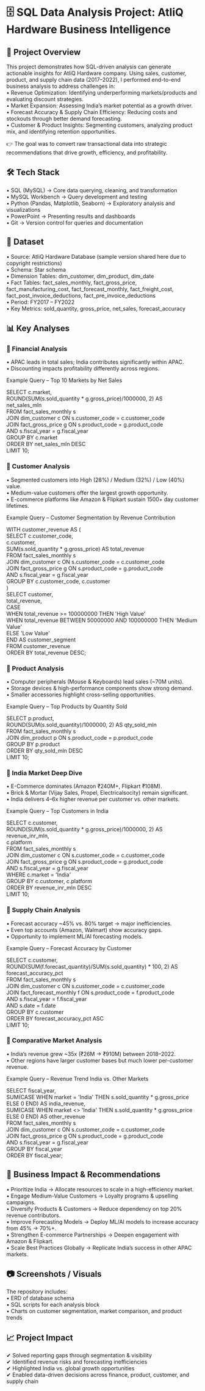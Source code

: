 # 🗄️ SQL Data Analysis Project: AtliQ Hardware Business Intelligence
## 📌 Project Overview
This project demonstrates how SQL-driven analysis can generate actionable insights for AtliQ Hardware company. Using sales, customer, product, and supply chain data (2017–2022), I performed end-to-end business analysis to address challenges in:<br>
•	Revenue Optimization: Identifying underperforming markets/products and evaluating discount strategies.<br>
•	Market Expansion: Assessing India’s market potential as a growth driver.<br>
•	Forecast Accuracy & Supply Chain Efficiency: Reducing costs and stockouts through better demand forecasting.<br>
•	Customer & Product Insights: Segmenting customers, analyzing product mix, and identifying retention opportunities.<br>

👉 The goal was to convert raw transactional data into strategic recommendations that drive growth, efficiency, and profitability.<br>

## 🛠 Tech Stack<br>
•	SQL (MySQL) → Core data querying, cleaning, and transformation<br>
•	MySQL Workbench → Query development and testing<br>
•	Python (Pandas, Matplotlib, Seaborn) → Exploratory analysis and visualizations<br>
•	PowerPoint → Presenting results and dashboards<br>
•	Git → Version control for queries and documentation<br>

## 📂 Dataset<br>
•	Source: AtliQ Hardware Database (sample version shared here due to copyright restrictions)<br>
•	Schema: Star schema<br>
•	Dimension Tables: dim_customer, dim_product, dim_date<br>
•	Fact Tables: fact_sales_monthly, fact_gross_price, fact_manufacturing_cost, fact_forecast_monthly, fact_freight_cost, fact_post_invoice_deductions, fact_pre_invoice_deductions<br>
•	Period: FY2017 – FY2022<br>
•	Key Metrics: sold_quantity, gross_price, net_sales, forecast_accuracy<br>

## 📊 Key Analyses

### 🔹 Financial Analysis<br>
•	APAC leads in total sales; India contributes significantly within APAC.<br>
•	Discounting impacts profitability differently across regions.<br>

Example Query – Top 10 Markets by Net Sales<br>

SELECT c.market,<br>
       ROUND(SUM(s.sold_quantity * g.gross_price)/1000000, 2) AS net_sales_mln<br>
FROM fact_sales_monthly s<br>
JOIN dim_customer c ON s.customer_code = c.customer_code<br>
JOIN fact_gross_price g ON s.product_code = g.product_code<br>
                       AND s.fiscal_year = g.fiscal_year<br>
GROUP BY c.market<br>
ORDER BY net_sales_mln DESC<br>
LIMIT 10;<br>

### 🔹 Customer Analysis<br>
•	Segmented customers into High (28%) / Medium (32%) / Low (40%) value.<br>
•	Medium-value customers offer the largest growth opportunity.<br>
•	E-commerce platforms like Amazon & Flipkart sustain 1500+ day customer lifetimes.<br>

Example Query – Customer Segmentation by Revenue Contribution<br>

WITH customer_revenue AS (<br>
    SELECT c.customer_code,<br>
           c.customer,<br>
           SUM(s.sold_quantity * g.gross_price) AS total_revenue<br>
    FROM fact_sales_monthly s<br>
    JOIN dim_customer c ON s.customer_code = c.customer_code<br>
    JOIN fact_gross_price g ON s.product_code = g.product_code<br>
                           AND s.fiscal_year = g.fiscal_year<br>
    GROUP BY c.customer_code, c.customer<br>
)<br>
SELECT customer,<br>
       total_revenue,<br>
       CASE <br>
         WHEN total_revenue >= 100000000 THEN 'High Value'<br>
         WHEN total_revenue BETWEEN 50000000 AND 100000000 THEN 'Medium Value'<br>
         ELSE 'Low Value'<br>
       END AS customer_segment<br>
FROM customer_revenue<br>
ORDER BY total_revenue DESC;<br>

### 🔹 Product Analysis<br>
•	Computer peripherals (Mouse & Keyboards) lead sales (~70M units).<br>
•	Storage devices & high-performance components show strong demand.<br>
•	Smaller accessories highlight cross-selling opportunities.<br>

Example Query – Top Products by Quantity Sold<br>

SELECT p.product,<br>
       ROUND(SUM(s.sold_quantity)/1000000, 2) AS qty_sold_mln<br>
FROM fact_sales_monthly s<br>
JOIN dim_product p ON s.product_code = p.product_code<br>
GROUP BY p.product<br>
ORDER BY qty_sold_mln DESC<br>
LIMIT 10;<br>

### 🔹 India Market Deep Dive<br>
•	E-Commerce dominates (Amazon ₹240M+, Flipkart ₹108M).<br>
•	Brick & Mortar (Vijay Sales, Propel, Electricalsocity) remain significant.<br>
•	India delivers 4–6x higher revenue per customer vs. other markets.<br>

Example Query – Top Customers in India<br>

SELECT c.customer,<br>
       ROUND(SUM(s.sold_quantity * g.gross_price)/1000000, 2) AS revenue_inr_mln,<br>
       c.platform<br>
FROM fact_sales_monthly s<br>
JOIN dim_customer c ON s.customer_code = c.customer_code<br>
JOIN fact_gross_price g ON s.product_code = g.product_code<br>
                       AND s.fiscal_year = g.fiscal_year<br>
WHERE c.market = 'India'<br>
GROUP BY c.customer, c.platform<br>
ORDER BY revenue_inr_mln DESC<br>
LIMIT 10;<br>

### 🔹 Supply Chain Analysis<br>
•	Forecast accuracy ~45% vs. 80% target → major inefficiencies.<br>
•	Even top accounts (Amazon, Walmart) show accuracy gaps.<br>
•	Opportunity to implement ML/AI forecasting models.<br>

Example Query – Forecast Accuracy by Customer<br>

SELECT c.customer,<br>
       ROUND(SUM(f.forecast_quantity)/SUM(s.sold_quantity) * 100, 2) AS forecast_accuracy_pct<br>
FROM fact_sales_monthly s<br>
JOIN dim_customer c ON s.customer_code = c.customer_code<br>
JOIN fact_forecast_monthly f ON s.product_code = f.product_code<br>
                            AND s.fiscal_year = f.fiscal_year<br>
                            AND s.date = f.date<br>
GROUP BY c.customer<br>
ORDER BY forecast_accuracy_pct ASC<br>
LIMIT 10;<br>

### 🔹 Comparative Market Analysis<br>
•	India’s revenue grew ~35x (₹26M → ₹910M) between 2018–2022.<br>
•	Other regions have larger customer bases but much lower per-customer revenue.<br>

Example Query – Revenue Trend India vs. Other Markets<br>

SELECT fiscal_year,<br>
       SUM(CASE WHEN market = 'India' THEN s.sold_quantity * g.gross_price ELSE 0 END) AS india_revenue,<br>
       SUM(CASE WHEN market <> 'India' THEN s.sold_quantity * g.gross_price ELSE 0 END) AS other_revenue<br>
FROM fact_sales_monthly s<br>
JOIN dim_customer c ON s.customer_code = c.customer_code<br>
JOIN fact_gross_price g ON s.product_code = g.product_code<br>
                       AND s.fiscal_year = g.fiscal_year<br>
GROUP BY fiscal_year<br>
ORDER BY fiscal_year;<br>

## 🚀 Business Impact & Recommendations<br>
•	Prioritize India → Allocate resources to scale in a high-efficiency market.<br>
•	Engage Medium-Value Customers → Loyalty programs & upselling campaigns.<br>
•	Diversify Products & Customers → Reduce dependency on top 20% revenue contributors.<br>
•	Improve Forecasting Models → Deploy ML/AI models to increase accuracy from 45% → 70%+.<br>
•	Strengthen E-commerce Partnerships → Deepen engagement with Amazon & Flipkart.<br>
•	Scale Best Practices Globally → Replicate India’s success in other APAC markets.<br>

## 📷 Screenshots / Visuals<br>
The repository includes:<br>
•	ERD of database schema<br>
•	SQL scripts for each analysis block<br>
•	Charts on customer segmentation, market comparison, and product trends<br>

## 📈 Project Impact<br>
✔ Solved reporting gaps through segmentation & visibility<br>
✔ Identified revenue risks and forecasting inefficiencies<br>
✔ Highlighted India vs. global growth opportunities<br>
✔ Enabled data-driven decisions across finance, product, customer, and supply chain<br>
